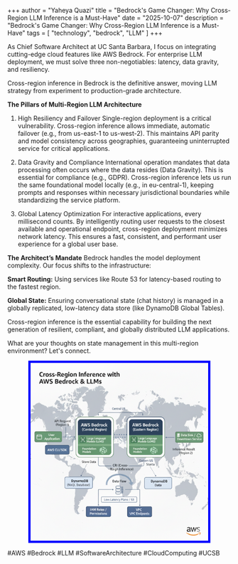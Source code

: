 +++
author = "Yaheya Quazi"
title = "Bedrock's Game Changer: Why Cross-Region LLM Inference is a Must-Have"
date = "2025-10-07"
description = "Bedrock's Game Changer: Why Cross-Region LLM Inference is a Must-Have"
tags = [
"technology",
"bedrock",
"LLM"
]
+++

As Chief Software Architect at UC Santa Barbara, I focus on integrating cutting-edge cloud features like AWS Bedrock. For enterprise LLM deployment, we must solve three non-negotiables: latency, data gravity, and resiliency.

Cross-region inference in Bedrock is the definitive answer, moving LLM strategy from experiment to production-grade architecture.

<strong>The Pillars of Multi-Region LLM Architecture</strong>
1. High Resiliency and Failover
Single-region deployment is a critical vulnerability. Cross-region inference allows immediate, automatic failover (e.g., from us-east-1 to us-west-2). This maintains API parity and model consistency across geographies, guaranteeing uninterrupted service for critical applications.

2. Data Gravity and Compliance
International operation mandates that data processing often occurs where the data resides (Data Gravity). This is essential for compliance (e.g., GDPR). Cross-region inference lets us run the same foundational model locally (e.g., in eu-central-1), keeping prompts and responses within necessary jurisdictional boundaries while standardizing the service platform.

3. Global Latency Optimization
For interactive applications, every millisecond counts. By intelligently routing user requests to the closest available and operational endpoint, cross-region deployment minimizes network latency. This ensures a fast, consistent, and performant user experience for a global user base.

<strong>The Architect’s Mandate</strong>
Bedrock handles the model deployment complexity. Our focus shifts to the infrastructure:

<strong>Smart Routing:</strong> Using services like Route 53 for latency-based routing to the fastest region.

<strong>Global State:</strong> Ensuring conversational state (chat history) is managed in a globally replicated, low-latency data store (like DynamoDB Global Tables).

Cross-region inference is the essential capability for building the next generation of resilient, compliant, and globally distributed LLM applications.

What are your thoughts on state management in this multi-region environment? Let's connect.
<div style="text-align: center;">
<img src="../../img/bedrock.png" alt="AWS Bedrock" width="600" height="600" style="width: 400px; height: 400px; border: 5px solid blue; margin: 0 auto; display: block;">
</div>

#AWS #Bedrock #LLM #SoftwareArchitecture #CloudComputing #UCSB
